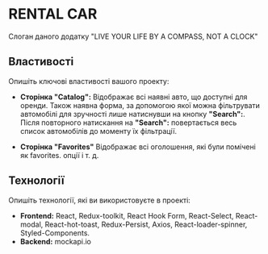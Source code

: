 # RENTAL CAR

Слоган даного додатку "LIVE YOUR LIFE BY A COMPASS, NOT A CLOCK"

## Властивості

Опишіть ключові властивості вашого проекту:

- **Сторінка "Catalog":** Відображає всі наявні авто, що доступні для оренди.
  Також наявна форма, за допомогою якої можна фільтрувати автомобілі для
  зручності лише натиснувши на кнопку **"Search":**. Після повторного натискання
  на **"Search":** повертається весь список автомобілів до моменту їх
  фільтрації.

- **Сторінка "Favorites"** Відображає всі оголошення, які були помічені як
  favorites. опції і т. д.

## Технології

Опишіть технології, які ви використовуєте в проекті:

- **Frontend:** React, Redux-toolkit, React Hook Form, React-Select,
  React-modal, React-hot-toast, Redux-Persist, Axios, React-loader-spinner,
  Styled-Components.
- **Backend:** mockapi.io
